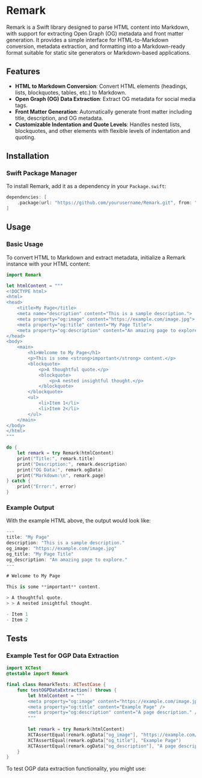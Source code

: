 # Remark

Remark is a Swift library designed to parse HTML content into Markdown, with support for extracting Open Graph (OG) metadata and front matter generation. It provides a simple interface for HTML-to-Markdown conversion, metadata extraction, and formatting into a Markdown-ready format suitable for static site generators or Markdown-based applications.

## Features

- **HTML to Markdown Conversion**: Convert HTML elements (headings, lists, blockquotes, tables, etc.) to Markdown.
- **Open Graph (OG) Data Extraction**: Extract OG metadata for social media tags.
- **Front Matter Generation**: Automatically generate front matter including title, description, and OG metadata.
- **Customizable Indentation and Quote Levels**: Handles nested lists, blockquotes, and other elements with flexible levels of indentation and quoting.

## Installation

### Swift Package Manager

To install Remark, add it as a dependency in your `Package.swift`:

```swift
dependencies: [
    .package(url: "https://github.com/yourusername/Remark.git", from: "1.0.0")
]
```

## Usage

### Basic Usage

To convert HTML to Markdown and extract metadata, initialize a Remark instance with your HTML content:

```swift
import Remark

let htmlContent = """
<!DOCTYPE html>
<html>
<head>
    <title>My Page</title>
    <meta name="description" content="This is a sample description.">
    <meta property="og:image" content="https://example.com/image.jpg">
    <meta property="og:title" content="My Page Title">
    <meta property="og:description" content="An amazing page to explore.">
</head>
<body>
    <main>
        <h1>Welcome to My Page</h1>
        <p>This is some <strong>important</strong> content.</p>
        <blockquote>
            <p>A thoughtful quote.</p>
            <blockquote>
                <p>A nested insightful thought.</p>
            </blockquote>
        </blockquote>
        <ul>
            <li>Item 1</li>
            <li>Item 2</li>
        </ul>
    </main>
</body>
</html>
"""

do {
    let remark = try Remark(htmlContent)
    print("Title:", remark.title)
    print("Description:", remark.description)
    print("OG Data:", remark.ogData)
    print("Markdown:\n", remark.page)
} catch {
    print("Error:", error)
}
```

### Example Output
With the example HTML above, the output would look like:

```swift
---
title: "My Page"
description: "This is a sample description."
og_image: "https://example.com/image.jpg"
og_title: "My Page Title"
og_description: "An amazing page to explore."
---

# Welcome to My Page

This is some **important** content.

> A thoughtful quote.
> > A nested insightful thought.

- Item 1
- Item 2

```

## Tests

### Example Test for OGP Data Extraction

```swift
import XCTest
@testable import Remark

final class RemarkTests: XCTestCase {
    func testOGPDataExtraction() throws {
        let htmlContent = """
        <meta property="og:image" content="https://example.com/image.jpg" />
        <meta property="og:title" content="Example Page" />
        <meta property="og:description" content="A page description." />
        """
        
        let remark = try Remark(htmlContent)
        XCTAssertEqual(remark.ogData["og_image"], "https://example.com/image.jpg")
        XCTAssertEqual(remark.ogData["og_title"], "Example Page")
        XCTAssertEqual(remark.ogData["og_description"], "A page description.")
    }
}
```
To test OGP data extraction functionality, you might use:
